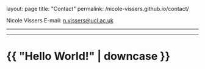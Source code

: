 layout: page
title: "Contact"
permalink: /nicole-vissers.github.io/contact/

Nicole Vissers
E-mail: n.vissers@ucl.ac.uk

---
---

<!DOCTYPE html>
<html>
  <head>
    <meta charset="utf-8">
    <title>Home</title>
  </head>
  <body>
    <h1>{{ "Hello World!" | downcase }}</h1>
  </body>
</html>
